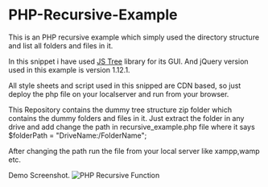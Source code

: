 # PHP-Recursive-Example
This is an PHP recursive example which simply used the directory structure and list all folders and files in it.

In this snippet i have used <a href="https://www.jstree.com" target="_blank">JS Tree</a> library for its GUI.
And jQuery version used in this example is version 1.12.1.

All style sheets and script used in this snipped are CDN based, so just deploy the php file on your localserver and run from your browser.

This Repository contains the dummy tree structure zip folder which contains the dummy folders and files in it.
Just extract the folder in any drive and add change the path in recursive_example.php file where it says $folderPath = "DriveName:/FolderName";

After changing the path run the file from your local server like xampp,wamp etc.

Demo Screenshot.
<img src="https://github.com/wpthemes786/PHP-Recursive-Example/blob/master/screenshot.png" alt="PHP Recursive Function">

